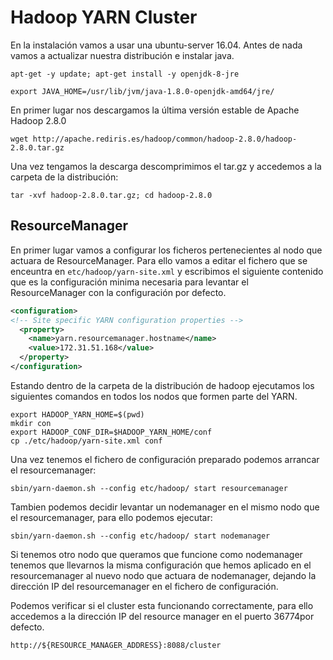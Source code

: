 # Hadoop YARN Cluster

En la instalación vamos a usar una ubuntu-server 16.04. Antes de nada vamos a actualizar nuestra distribución e instalar java.

```
apt-get -y update; apt-get install -y openjdk-8-jre
```

```
export JAVA_HOME=/usr/lib/jvm/java-1.8.0-openjdk-amd64/jre/
```

En primer lugar nos descargamos la última versión estable de Apache Hadoop 2.8.0

```
wget http://apache.rediris.es/hadoop/common/hadoop-2.8.0/hadoop-2.8.0.tar.gz
```

Una vez tengamos la descarga descomprimimos el tar.gz y accedemos a la carpeta de la distribución:

```
tar -xvf hadoop-2.8.0.tar.gz; cd hadoop-2.8.0
```

## ResourceManager

En primer lugar vamos a configurar los ficheros pertenecientes al nodo que actuara de ResourceManager. Para ello vamos a editar el fichero que se enceuntra en `etc/hadoop/yarn-site.xml` y escribimos el siguiente contenido que es la configuración minima necesaria para levantar el ResourceManager con la configuración por defecto.

```xml
<configuration>
<!-- Site specific YARN configuration properties -->
  <property>
    <name>yarn.resourcemanager.hostname</name>
    <value>172.31.51.168</value>
  </property>
</configuration>
```

Estando dentro de la carpeta de la distribución de hadoop ejecutamos los siguientes comandos en todos los nodos que formen parte del YARN.

```
export HADOOP_YARN_HOME=$(pwd)
mkdir con
export HADOOP_CONF_DIR=$HADOOP_YARN_HOME/conf
cp ./etc/hadoop/yarn-site.xml conf
```

Una vez tenemos el fichero de configuración preparado podemos arrancar el resourcemanager:

```
sbin/yarn-daemon.sh --config etc/hadoop/ start resourcemanager
```

Tambien podemos decidir levantar un nodemanager en el mismo nodo que el resourcemanager, para ello podemos ejecutar:

```
sbin/yarn-daemon.sh --config etc/hadoop/ start nodemanager
```

Si tenemos otro nodo que queramos que funcione como nodemanager tenemos que llevarnos la misma configuración que hemos aplicado en el resourcemanager al nuevo nodo que actuara de nodemanager, dejando la dirección IP del resourcemanager en el fichero de configuración.

Podemos verificar si el cluster esta funcionando correctamente, para ello accedemos a la dirección IP del resource manager en el puerto 36774por defecto.

`http://${RESOURCE_MANAGER_ADDRESS}:8088/cluster`
